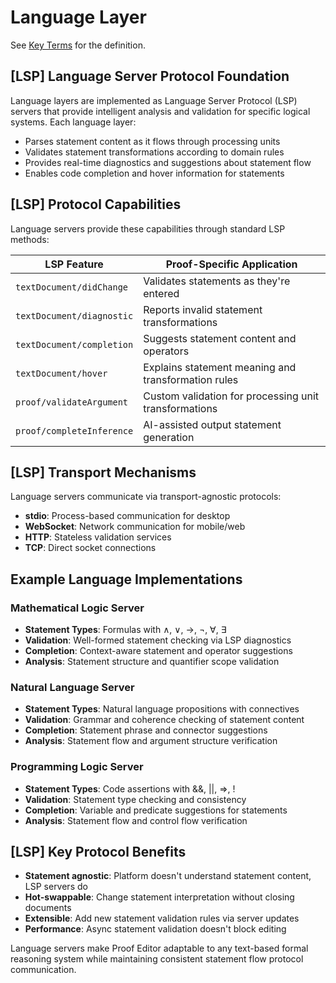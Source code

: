 # Language Layer

See [Key Terms](./key-terms.md#language-layer) for the definition.

## [LSP] Language Server Protocol Foundation

Language layers are implemented as Language Server Protocol (LSP) servers that provide intelligent analysis and validation for specific logical systems. Each language layer:
- Parses statement content as it flows through processing units
- Validates statement transformations according to domain rules
- Provides real-time diagnostics and suggestions about statement flow
- Enables code completion and hover information for statements

## [LSP] Protocol Capabilities

Language servers provide these capabilities through standard LSP methods:

| LSP Feature | Proof-Specific Application |
|-------------|---------------------------|
| `textDocument/didChange` | Validates statements as they're entered |
| `textDocument/diagnostic` | Reports invalid statement transformations |
| `textDocument/completion` | Suggests statement content and operators |
| `textDocument/hover` | Explains statement meaning and transformation rules |
| `proof/validateArgument` | Custom validation for processing unit transformations |
| `proof/completeInference` | AI-assisted output statement generation |

## [LSP] Transport Mechanisms

Language servers communicate via transport-agnostic protocols:
- **stdio**: Process-based communication for desktop
- **WebSocket**: Network communication for mobile/web
- **HTTP**: Stateless validation services
- **TCP**: Direct socket connections

## Example Language Implementations

### Mathematical Logic Server
- **Statement Types**: Formulas with ∧, ∨, →, ¬, ∀, ∃
- **Validation**: Well-formed statement checking via LSP diagnostics
- **Completion**: Context-aware statement and operator suggestions
- **Analysis**: Statement structure and quantifier scope validation

### Natural Language Server
- **Statement Types**: Natural language propositions with connectives
- **Validation**: Grammar and coherence checking of statement content
- **Completion**: Statement phrase and connector suggestions
- **Analysis**: Statement flow and argument structure verification

### Programming Logic Server
- **Statement Types**: Code assertions with &&, ||, =>, !
- **Validation**: Statement type checking and consistency
- **Completion**: Variable and predicate suggestions for statements
- **Analysis**: Statement flow and control flow verification

## [LSP] Key Protocol Benefits

- **Statement agnostic**: Platform doesn't understand statement content, LSP servers do
- **Hot-swappable**: Change statement interpretation without closing documents
- **Extensible**: Add new statement validation rules via server updates
- **Performance**: Async statement validation doesn't block editing

Language servers make Proof Editor adaptable to any text-based formal reasoning system while maintaining consistent statement flow protocol communication.